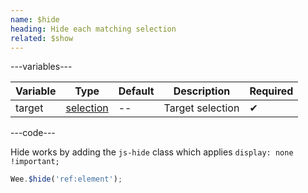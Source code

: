 ```yaml
---
name: $hide
heading: Hide each matching selection
related: $show
---
```


---variables---

| Variable | Type | Default | Description | Required |
| -- | -- | -- | -- | -- |
| target | [selection](/script#selection) | -- | Target selection | ✔ |

---code---

Hide works by adding the `js-hide` class which applies `display: none !important;`

```javascript
Wee.$hide('ref:element');
```